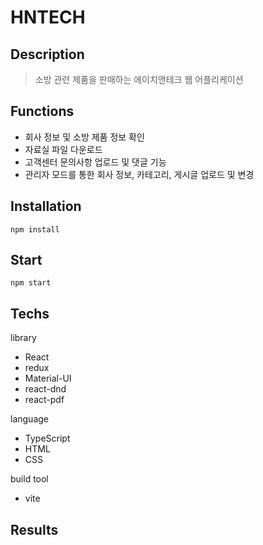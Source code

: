 # HNTECH

## Description

>소방 관련 제품을 판매하는 에이치앤테크 웹 어플리케이션

## Functions

* 회사 정보 및 소방 제품 정보 확인
* 자료실 파일 다운로드
* 고객센터 문의사항 업로드 및 댓글 기능
* 관리자 모드를 통한 회사 정보, 카테고리, 게시글 업로드 및 변경

## Installation

```shell
npm install
```

## Start

```shell
npm start
```

## Techs

library
* React
* redux
* Material-UI
* react-dnd
* react-pdf

language
* TypeScript
* HTML
* CSS
  
build tool
* vite

## Results


